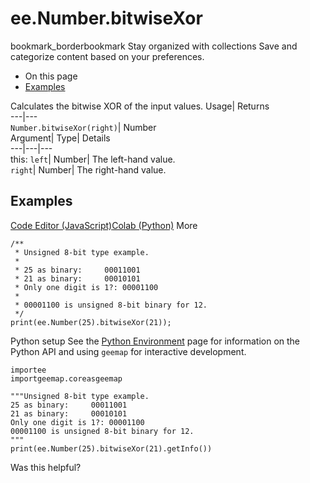  
#  ee.Number.bitwiseXor 
bookmark_borderbookmark Stay organized with collections  Save and categorize content based on your preferences.
  * On this page
  * [Examples](https://developers.google.com/earth-engine/apidocs/ee-number-bitwisexor#examples)


Calculates the bitwise XOR of the input values. 
Usage| Returns  
---|---  
`Number.bitwiseXor(right)`| Number  
Argument| Type| Details  
---|---|---  
this: `left`| Number| The left-hand value.  
`right`| Number| The right-hand value.  
## Examples
[Code Editor (JavaScript)](https://developers.google.com/earth-engine/apidocs/ee-number-bitwisexor#code-editor-javascript-sample)[Colab (Python)](https://developers.google.com/earth-engine/apidocs/ee-number-bitwisexor#colab-python-sample) More
```
/**
 * Unsigned 8-bit type example.
 *
 * 25 as binary:     00011001
 * 21 as binary:     00010101
 * Only one digit is 1?: 00001100
 *
 * 00001100 is unsigned 8-bit binary for 12.
 */
print(ee.Number(25).bitwiseXor(21));
```
Python setup
See the [ Python Environment](https://developers.google.com/earth-engine/guides/python_install) page for information on the Python API and using `geemap` for interactive development.
```
importee
importgeemap.coreasgeemap
```
```
"""Unsigned 8-bit type example.
25 as binary:     00011001
21 as binary:     00010101
Only one digit is 1?: 00001100
00001100 is unsigned 8-bit binary for 12.
"""
print(ee.Number(25).bitwiseXor(21).getInfo())
```

Was this helpful?
